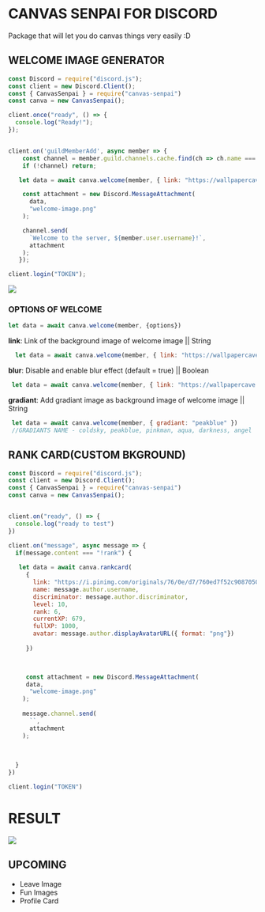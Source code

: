 # CANVAS SENPAI FOR DISCORD
Package that will let you do canvas things very easily :D

## WELCOME IMAGE GENERATOR

```js
const Discord = require("discord.js");
const client = new Discord.Client();
const { CanvasSenpai } = require("canvas-senpai")
const canva = new CanvasSenpai();

client.once("ready", () => {
  console.log("Ready!");
});


client.on('guildMemberAdd', async member => {
	const channel = member.guild.channels.cache.find(ch => ch.name === 'general');
	if (!channel) return;

   let data = await canva.welcome(member, { link: "https://wallpapercave.com/wp/wp5128415.jpg" })

    const attachment = new Discord.MessageAttachment(
      data,
      "welcome-image.png"
    );

    channel.send(
      `Welcome to the server, ${member.user.username}!`,
      attachment
    );   
   });

client.login("TOKEN");
```

![](https://cdn.discordapp.com/attachments/636154061724450826/735537767483965511/unknown.png)

### OPTIONS OF WELCOME

```js
let data = await canva.welcome(member, {options})
```

**link**: Link of the background image of welcome image || String
```js
  let data = await canva.welcome(member, { link: "https://wallpapercave.com/wp/wp5128415.jpg" })
```
**blur**: Disable and enable blur effect (default = true) || Boolean
```js
 let data = await canva.welcome(member, { link: "https://wallpapercave.com/wp/wp5128415.jpg", blur: false }) //Disables The Blur
```
**gradiant**: Add gradiant image as background image of welcome image || String
```js
 let data = await canva.welcome(member, { gradiant: "peakblue" })
 //GRADIANTS NAME - coldsky, peakblue, pinkman, aqua, darkness, angel
```




## RANK CARD(CUSTOM BKGROUND)

```js
const Discord = require("discord.js");
const client = new Discord.Client();
const { CanvasSenpai } = require("canvas-senpai")
const canva = new CanvasSenpai();


client.on("ready", () => {
  console.log("ready to test")
})

client.on("message", async message => {
  if(message.content === "!rank") {
    
   let data = await canva.rankcard(
     {
       link: "https://i.pinimg.com/originals/76/0e/d7/760ed7f52c90870503762ac92db92adc.jpg",
       name: message.author.username,
       discriminator: message.author.discriminator,
       level: 10,
       rank: 6,
       currentXP: 679,
       fullXP: 1000,
       avatar: message.author.displayAvatarURL({ format: "png"})
     
     })


    
     const attachment = new Discord.MessageAttachment(
     data,
      "welcome-image.png"
    );
 
    message.channel.send(
      ``,
      attachment
    );   
    
    
    
  }
})

client.login("TOKEN")
```

# RESULT
![](https://cdn.discordapp.com/attachments/636154061724450826/738711754791452702/unknown.png)


## UPCOMING

 - Leave Image
 - Fun Images
 - Profile Card
